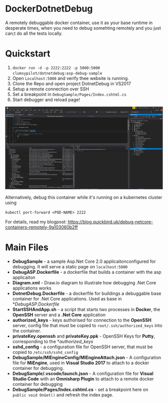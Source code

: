 # DockerDotnetDebug
A remotely debuggable docker container, use it as your base runtime in desperate times, when you need to debug somehting remotely and you just can;t do all the tests locally. 


# Quickstart

1. `docker run -d -p 2222:2222 -p 5000:5000 clumsypilot/dotnetdebug:asp-debug-sample`
2. Open `Localhost:5000` and verify thee website is running. 
3. Clone the Repo and open project DotnetDebug in VS2017
4. Setup a remote connection over SSH
5. Set a breakpoint in `DebugSample/Pages/Index.cshtml.cs`
6. Start debugger and reload page! 

![Debugging In Action](Images/DebuggingInAction.png "Debugging In Action")

Alternatively, debug this container while it's running on a kubernetes cluster using 
```
kubectl port-forward <POD-NAME> 2222
```
For details, read my blogpost: 
https://blog.quickbird.uk/debug-netcore-containers-remotely-9a103060b2ff

# Main Files
* **DebugSample** - a sample Asp.Net Core 2.0 applicaitonconfigured for debugging. It will serve a static page on `localhost:5000`
* **DebugASP.Dockerfile** - a dockerfile that builds a container with the asp applicaiton
* **Diagram.xml** - Draw.io diagram to illustrate how debugging .Net Core applications works
* **DotnetDebug.Dockerfile** - a dockerfile for buildings a debuggable base container for .Net Core applications. Used as base in **DebugASP.Dockerfile*
* **StartSSHAndApp.sh** - a script that starts two processes in **Docker**, the **OpenSSH** server and a **.Net Core** application
* **authorized_keys** - keys authorised for connection to the **OpenSSH** server, config file that must be copied to `root/.ssh/authorized_keys` into the container. 
* **privateKey.openssh** and **privateKey.ppk** - OpenSSH Keys for **Putty**, corresponding to the **authorized_keys*
* **sshd_config** - a configuration file for OpenSSH server, that must be copied to `/etc/ssh/sshd_config`
* **DebugSample/MIEngineConfig/MIEngineAttach.json** - A configuration file for **MiEngine**, used in **Visual Studio 2017** to attach to a docker container for debugging.
* **DebugSample/.vscode/launch.json** - A configuration file for **Visual Studio Code** with an **Omnisharp Plugin** to attach to a remote docker container for debugging
* **DebugSample/Pages/Index.cshtml.cs** - set a breakpoint here on `public void OnGet()` and refresh the index page. 
